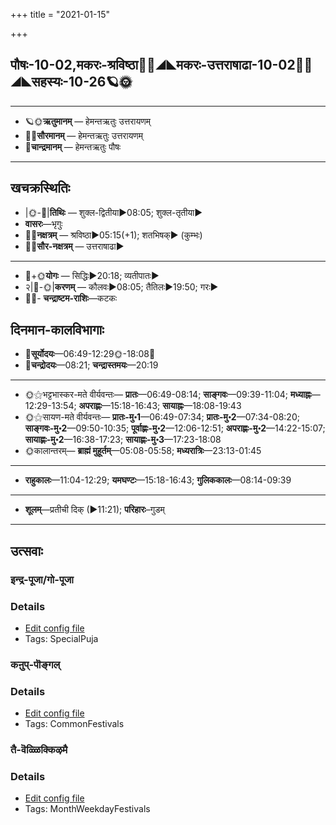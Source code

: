 +++
title = "2021-01-15"

+++
## पौषः-10-02,मकरः-श्रविष्ठा🌛🌌◢◣मकरः-उत्तराषाढा-10-02🌌🌞◢◣सहस्यः-10-26🪐🌞
___________________
- 🪐🌞**ऋतुमानम्** — हेमन्तऋतुः उत्तरायणम्
- 🌌🌞**सौरमानम्** — हेमन्तऋतुः उत्तरायणम्
- 🌛**चान्द्रमानम्** — हेमन्तऋतुः पौषः
___________________


## खचक्रस्थितिः
- |🌞-🌛|**तिथिः** — शुक्ल-द्वितीया►08:05; शुक्ल-तृतीया►  
- **वासरः**—भृगुः  
- 🌌🌛**नक्षत्रम्** — श्रविष्ठा►05:15(+1); शतभिषक्► (कुम्भः)  
- 🌌🌞**सौर-नक्षत्रम्** — उत्तराषाढा►  
___________________
- 🌛+🌞**योगः** — सिद्धिः►20:18; व्यतीपातः►  
- २|🌛-🌞|**करणम्** — कौलवः►08:05; तैतिलः►19:50; गरः►  
- 🌌🌛- **चन्द्राष्टम-राशिः**—कटकः  


## दिनमान-कालविभागाः
- 🌅**सूर्योदयः**—06:49-12:29🌞️-18:08🌇  
- 🌛**चन्द्रोदयः**—08:21; **चन्द्रास्तमयः**—20:19  
___________________
- 🌞⚝भट्टभास्कर-मते वीर्यवन्तः— **प्रातः**—06:49-08:14; **साङ्गवः**—09:39-11:04; **मध्याह्नः**—12:29-13:54; **अपराह्णः**—15:18-16:43; **सायाह्नः**—18:08-19:43  
- 🌞⚝सायण-मते वीर्यवन्तः— **प्रातः-मु॰1**—06:49-07:34; **प्रातः-मु॰2**—07:34-08:20; **साङ्गवः-मु॰2**—09:50-10:35; **पूर्वाह्णः-मु॰2**—12:06-12:51; **अपराह्णः-मु॰2**—14:22-15:07; **सायाह्णः-मु॰2**—16:38-17:23; **सायाह्णः-मु॰3**—17:23-18:08  
- 🌞कालान्तरम्— **ब्राह्मं मुहूर्तम्**—05:08-05:58; **मध्यरात्रिः**—23:13-01:45  
___________________
- **राहुकालः**—11:04-12:29; **यमघण्टः**—15:18-16:43; **गुलिककालः**—08:14-09:39  
___________________
- **शूलम्**—प्रतीची दिक् (►11:21); **परिहारः**–गुडम्  
___________________

## उत्सवाः
### इन्द्र-पूजा/गो-पूजा



### Details
- [Edit config file](https://github.com/sanskrit-coders/adyatithi/tree/master/general/relative_event/makara-saGkrAntiH/offset__01/indra-pUjA%20or%20gO-pUjA.toml)
- Tags: SpecialPuja


### कऩुप्-पॊङ्गल्



### Details
- [Edit config file](https://github.com/sanskrit-coders/adyatithi/tree/master/tamil/relative_event/makara-saGkrAntiH/offset__01/kan2up~poGgal.toml)
- Tags: CommonFestivals


### तै-वॆळ्ळिक्किऴमै



### Details
- [Edit config file](https://github.com/sanskrit-coders/adyatithi/tree/master/tamil/description_only/tai~veLLikkizhamai.toml)
- Tags: MonthWeekdayFestivals


